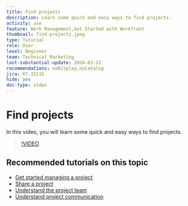 ```yaml
---
title: Find projects
description: Learn some quick and easy ways to find projects.
activity: use
feature: Work Management,Get Started with Workfront
thumbnail: find-projects.jpeg
type: Tutorial
role: User
level: Beginner
team: Technical Marketing
last-substantial-update: 2024-03-11
recommendations: noDisplay,noCatalog
jira: KT-15115
hide: yes
doc-type: video
---
```

# Find projects

In this video, you will learn some quick and easy ways to find projects.

>[!VIDEO](https://video.tv.adobe.com/v/3427788/?quality=12&learn=on)

## Recommended tutorials on this topic

* [Get started managing a project](/help/manage-work/projects/getting-started-manage-a-project.md)
* [Share a project](/help/manage-work/projects/share-a-project.md)
* [Understand the project team](/help/manage-work/projects/understand-the-project-team.md)
* [Understand project communication](/help/manage-work/projects/understand-project-communication.md)

